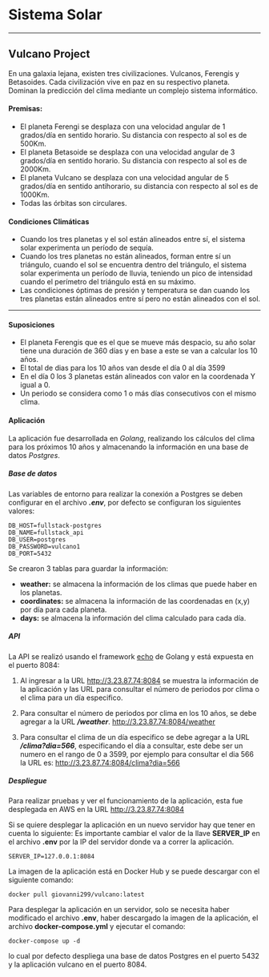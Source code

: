 # Sistema Solar

------------

## Vulcano Project
En una galaxia lejana, existen tres civilizaciones. Vulcanos, Ferengis y Betasoides. Cada civilización vive en paz en su respectivo planeta. Dominan la predicción del clima mediante un complejo sistema informático.

#### Premisas:
* El planeta Ferengi se desplaza con una velocidad angular de 1 grados/día en sentido horario. Su distancia con respecto al sol es de 500Km.
* El planeta Betasoide se desplaza con una velocidad angular de 3 grados/día en sentido horario. Su distancia con respecto al sol es de 2000Km.
* El planeta Vulcano se desplaza con una velocidad angular de 5 grados/día en sentido anti­horario, su distancia con respecto al sol es de 1000Km.
* Todas las órbitas son circulares.

#### Condiciones Climáticas
* Cuando los tres planetas y el sol están alineados entre sí, el sistema solar experimenta un período de sequía.
* Cuando los tres planetas no están alineados, forman entre sí un triángulo, cuando el sol se encuentra dentro del triángulo, el sistema solar experimenta un período de lluvia, teniendo un pico de intensidad cuando el perímetro del triángulo está en su máximo.
* Las condiciones óptimas de presión y temperatura se dan cuando los tres planetas están alineados entre sí pero no están alineados con el sol.

------------

#### Suposiciones
* El planeta Ferengis que es el que se mueve más despacio, su año solar tiene una duración de 360 días y en base a este se van a calcular los 10 años.
* El total de dias para los 10 años van desde el día 0 al día 3599
* En el día 0 los 3 planetas están alineados con valor en la coordenada Y igual a 0.
* Un periodo se considera como 1 o más días consecutivos con el mismo clima.

#### Aplicación
La aplicación fue desarrollada en *Golang*, realizando los cálculos del clima para los próximos 10 años y almacenando la información en una base de datos *Postgres*.
##### Base de datos
Las variables de entorno para realizar la conexión a Postgres se deben configurar en el archivo ***.env***, por defecto se configuran los siguientes valores:
```
DB_HOST=fullstack-postgres 
DB_NAME=fullstack_api
DB_USER=postgres
DB_PASSWORD=vulcano1
DB_PORT=5432
```
Se crearon 3 tablas para guardar la información:
* **weather:** se almacena la información de los climas que puede haber en los planetas.
* **coordinates:** se almacena la información de las coordenadas en (x,y) por día para cada planeta.
* **days:** se almacena la información del clima calculado para cada día.

##### API
La API se realizó usando el framework [echo][1] de Golang y está expuesta en el puerto 8084:
1. Al ingresar a la URL http://3.23.87.74:8084 se muestra la información de la aplicación y las URL para consultar el número de periodos por clima o el clima para un día especifico.

2. Para consultar el número de periodos por clima en los 10 años, se debe agregar a la URL ***/weather***.
http://3.23.87.74:8084/weather

3. Para consultar el clima de un día especifico se debe agregar a la URL ***/clima?dia=566***, especificando el día a consultar, este debe ser un numero en el rango de 0 a 3599, por ejemplo para consultar el dia 566 la URL es:
http://3.23.87.74:8084/clima?dia=566

##### Despliegue
Para realizar pruebas y ver el funcionamiento de la aplicación, esta fue desplegada en AWS en la URL http://3.23.87.74:8084

Si se quiere desplegar la aplicación en un nuevo servidor hay que tener en cuenta lo siguiente:
Es importante cambiar el valor de la llave **SERVER_IP** en el archivo **.env** por la IP del servidor donde va a correr la aplicación.
```
SERVER_IP=127.0.0.1:8084
```

La imagen de la aplicación está en Docker Hub y se puede descargar con el siguiente comando:
```
docker pull giovanni299/vulcano:latest
```

Para desplegar la aplicación en un servidor, solo se necesita haber modificado el archivo **.env**, haber descargado la imagen de la aplicación, el archivo **docker-compose.yml** y ejecutar el comando:
```
docker-compose up -d
```

lo cual por defecto despliega una base de datos Postgres en el puerto 5432 y la aplicación vulcano en el puerto 8084.

[1]: https://echo.labstack.com/ "echo"
